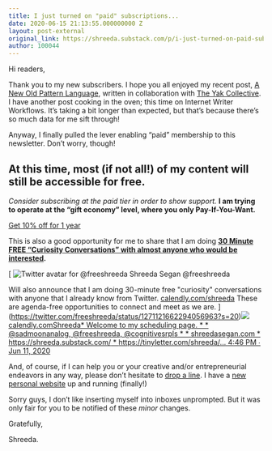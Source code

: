 ```yaml
---
title: I just turned on "paid" subscriptions...
date: 2020-06-15 21:13:55.000000000 Z
layout: post-external
original_link: https://shreeda.substack.com/p/i-just-turned-on-paid-subscriptions
author: 100044
---
```


Hi readers,

Thank you to my new subscribers. I hope you all enjoyed my recent post, [A New Old Pattern Language](https://shreeda.substack.com/p/a-new-old-pattern-language), written in collaboration with [The Yak Collective](http://www.yakcollective.org/). I have another post cooking in the oven; this time on Internet Writer Workflows. It’s taking a bit longer than expected, but that’s because there’s so much data for me sift through!

Anyway, I finally pulled the lever enabling “paid” membership to this newsletter. Don’t worry, though!

## **At this time, most (if not all!) of my content will still be accessible for free.** 

_Consider subscribing at the paid tier in order to show support._ **I am trying to operate at the “gift economy” level, where you only Pay-If-You-Want.**

[Get 10% off for 1 year](https://shreeda.substack.com/subscribe?coupon=e4698c0a)

This is also a good opportunity for me to share that I am doing **[30 Minute FREE “Curiosity Conversations” with almost anyone who would be interested](https://calendly.com/shreeda).**

[
 ![Twitter avatar for @freeshreeda](https://substackcdn.com/image/twitter_name/w_96/freeshreeda.jpg)
Shreeda Segan @freeshreeda

Will also announce that I am doing 30-minute free "curiosity" conversations with anyone that I already know from Twitter. [calendly.com/shreeda](https://calendly.com/shreeda) These are agenda-free opportunities to connect and meet as we are.
](https://twitter.com/freeshreeda/status/1271121662294056963?s=20)[![](https://substackcdn.com/image/fetch/w_600,h_314,c_fill,f_auto,q_auto:good,fl_progressive:steep/https%3A%2F%2Fbucketeer-e05bbc84-baa3-437e-9518-adb32be77984.s3.amazonaws.com%2Fpublic%2Fimages%2F75e0c230-3718-47dd-b2ac-ba17d1dcf42f_480x250.jpeg)
calendly.comShreeda\* Welcome to my scheduling page. \* \* @sadmoonanalog, @freeshreeda, @cognitivesrpls \* \* shreedasegan.com \* https://shreeda.substack.com/ \* https://tinyletter.com/shreeda/…
](https://calendly.com/shreeda)[
4:46 PM ∙ Jun 11, 2020
](https://twitter.com/freeshreeda/status/1271121662294056963?s=20)

And, of course, if I can help you or your creative and/or entrepreneurial endeavors in any way, please don’t hesitate to [drop a line](mailto:shreedashreeda@gmail.com). I have a [new personal website](https://www.shreedasegan.com/) up and running (finally!)

Sorry guys, I don’t like inserting myself into inboxes unprompted. But it was only fair for you to be notified of these _minor_ changes.

Gratefully,

Shreeda.

